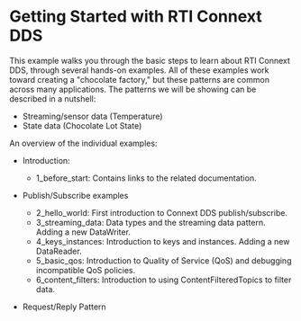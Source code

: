 # Getting Started with RTI Connext DDS 

This example walks you through the basic steps to learn about RTI Connext DDS,
through several hands-on examples.  All of these examples work toward creating
a "chocolate factory," but these patterns are common across many applications.
The patterns we will be showing  can be described in a nutshell:
* Streaming/sensor data (Temperature)
* State data (Chocolate Lot State)

An overview of the individual examples:
* Introduction:
    * 1_before_start: Contains links to the related documentation.
* Publish/Subscribe examples
    * 2_hello_world: First introduction to Connext DDS publish/subscribe.
    * 3_streaming_data: Data types and the streaming data pattern. Adding a new
      DataWriter.
    * 4_keys_instances: Introduction to keys and instances. Adding a new
      DataReader.
    * 5_basic_qos: Introduction to Quality of Service (QoS) and debugging
      incompatible QoS policies.
    * 6_content_filters: Introduction to using ContentFilteredTopics to filter
      data.

* Request/Reply Pattern
